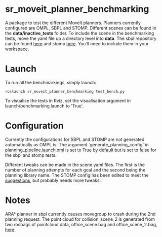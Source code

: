 # sr_moveit_planner_benchmarking

A package to test the different MoveIt planners. Planners currently configured are OMPL, SBPL and STOMP.
Different scenes can be found in the **data/inactive_tests** folder. To include the scene in the benchmarking tests, move the yaml file up a directory level into **data**. The sbpl repository can be found [here](https://github.com/shadow-robot/sandbox) and stomp [here](https://github.com/ros-industrial/industrial_moveit). You'll need to include them in your workspace.

# Launch

To run all the benchmarkings, simply launch:

```
roslaunch sr_moveit_planner_benchmarking test_bench.py
```
To visualise the tests in Rviz, set the visualisation argument in launch/benchmarking.launch to 'True'.

# Configuration

Currently the configurations for SBPL and STOMP are not generated automatically as OMPL is. The argument
'generate_planning_config' in [planning_pipeline.launch.xml](https://github.com/shadow-robot/sr_interface/tree/indigo-devel/sr_multi_moveit/sr_multi_moveit_config/launch/planning_pipeline.launch.xml) is set to True by default but is set to false for the sbpl and stomp tests.

Different tweaks can be made in the scene yaml files. The first is the number of planning attempts for each goal and the second being the planning library name. The STOMP config has been edited to meet the  [suggestions](https://groups.google.com/forum/#!msg/swri-ros-pkg-dev/sNvFmkQsMtg/mGPrXDy8EwAJ), but probably needs more tweaks.

# Notes
ARA* planner in sbpl currently causes movegroup to crash during the 2nd planning request.
The point cloud for collision_scene_2 is generated from two rosbags of pointcloud data,
office_scene.bag and office_scene_2.bag, [here](data/).
